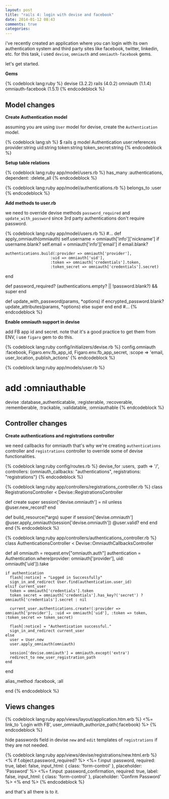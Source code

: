 ```yaml
---
layout: post
title: "rails 4: login with devise and facebook"
date: 2014-01-12 08:43
comments: true
categories: 
---
```


i've recently created an application where you can login with its own
authentication system and third party sites like facebook, twitter, linkedin, etc. 
for this task, i used `devise`, `omniauth` and `omniauth-facebook` gems.

let's get started.

**Gems**

{% codeblock lang:ruby %}
devise (3.2.2)
rails (4.0.2)
omniauth (1.1.4)
omniauth-facebook (1.5.1)
{% endcodeblock %}


## Model changes

**Create Authentication model**

assuming you are using `User` model for devise, create the `Authentication` model.

{% codeblock lang:sh %}
$ rails g model Authentication user:references provider:string uid:string
token:string token_secret:string
{% endcodeblock %}


**Setup table relations**

{% codeblock lang:ruby app/model/users.rb %}
has_many :authentications, dependent: :delete_all
{% endcodeblock %}

{% codeblock lang:ruby app/model/authentications.rb %}
belongs_to :user
{% endcodeblock %}

**Add methods to user.rb**

we need to override devise methods `password_required` and
`update_with_password` since 3rd party authentications don't require password.

{% codeblock lang:ruby app/model/users.rb %}
  #...
  def apply_omniauth(omniauth)
    self.username = omniauth['info']['nickname'] if username.blank?
    self.email = omniauth['info']['email'] if email.blank?

    authentications.build(:provider => omniauth['provider'],
                        :uid => omniauth['uid'],
                        :token => omniauth['credentials'].token,
                        :token_secret => omniauth['credentials'].secret)
  end

  def password_required?
    (authentications.empty? || !password.blank?) && super
  end

  def update_with_password(params, *options)
    if encrypted_password.blank?
      update_attributes(params, *options)
    else
      super
    end
  end
  #...
{% endcodeblock %}


**Enable omniauth support in devise**

add FB app id and secret. note that it's a good practice to get them from ENV,
i use `figaro` gem to do this.

{% codeblock lang:ruby config/initializers/devise.rb %}
config.omniauth :facebook, Figaro.env.fb_app_id, Figaro.env.fb_app_secret,
:scope => 'email, user_location, publish_actions'
{% endcodeblock %}

{% codeblock lang:ruby app/models/user.rb %}
# add :omniauthable
devise :database_authenticatable, :registerable,
       :recoverable, :rememberable, :trackable, :validatable,
       :omniauthable
{% endcodeblock %}


## Controller changes

**Create authentications and registrations controller**

we need callbacks for omniauth that's why we're creating `authentications`
controller and `registrations` controller to override some of devise
functionalities.

{% codeblock lang:ruby config/routes.rb %}
devise_for :users, :path => '/', controllers: {omniauth_callbacks:
"authentications", registrations: "registrations"}
{% endcodeblock %}

{% codeblock lang:ruby app/controllers/registrations_controller.rb %}
class RegistrationsController < Devise::RegistrationsController

  def create
    super
    session['devise.omniauth'] = nil unless @user.new_record?
  end

  def build_resource(*args)
    super
    if session['devise.omniauth']
      @user.apply_omniauth(session['devise.omniauth'])
      @user.valid?
    end
  end
end
{% endcodeblock %}



{% codeblock lang:ruby app/controllers/authentications_controller.rb %}
class AuthenticationsController <  Devise::OmniauthCallbacksController

  def all
    omniauth = request.env["omniauth.auth"]
    authentication = Authentication.where(provider: omniauth['provider'], uid: omniauth['uid']).take

    if authentication
      flash[:notice] = "Logged in Successfully"
      sign_in_and_redirect User.find(authentication.user_id)
    elsif current_user
      token = omniauth['credentials'].token
      token_secret = omniauth['credentials'].has_key?('secret') ?  omniauth['credentials'].secret : nil

      current_user.authentications.create!(:provider => omniauth['provider'], :uid => omniauth['uid'], :token => token, :token_secret => token_secret)

      flash[:notice] = "Authentication successful."
      sign_in_and_redirect current_user
    else
      user = User.new
      user.apply_omniauth(omniauth)

      session['devise.omniauth'] = omniauth.except('extra')
      redirect_to new_user_registration_path
    end
  end

  alias_method :facebook, :all

end
{% endcodeblock %}


## Views changes

{% codeblock lang:ruby app/views/layout/application.htm.erb %}
<%= link_to 'Login with FB', user_omniauth_authorize_path(:facebook) %>
{% endcodeblock %}


hide passwords field in devise `new` and `edit` templates of `registrations` if they
are not needed.

{% codeblock lang:ruby app/views/devise/registrations/new.html.erb %}
<% if f.object.password_required? %>
  <%= f.input :password, required: true, label: false, input_html: { class: 'form-control' }, placeholder: 'Password'  %>
  <%= f.input :password_confirmation, required: true, label: false, input_html: { class: 'form-control' }, placeholder: 'Confirm Password'  %>
<% end %>
{% endcodeblock %}

and that's all there is to it.
